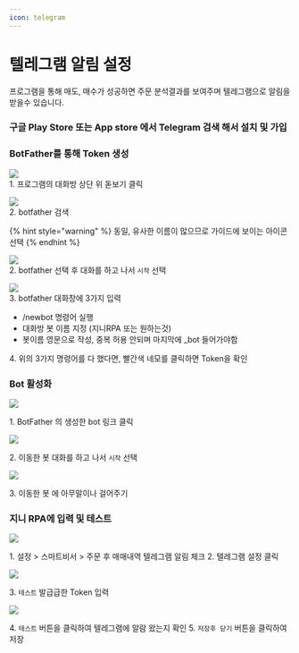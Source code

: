 ```yaml
---
icon: telegram
---
```


# 텔레그램 알림 설정

프로그램을 통해 매도, 매수가 성공하면 주문 분석결과를 보여주며 텔레그램으로 알림을 받을수 있습니다.

### 구글 Play Store 또는 App store 에서 Telegram 검색 해서 설치 및 가입

### BotFather를 통해 Token 생성

![](../.gitbook/assets/telegram/output/botfather_0.png)\
1\. 프로그램의 대화방 상단 위 돋보기 클릭

![](../.gitbook/assets/telegram/output/botfather_1.png)\
2\. botfather 검색

{% hint style="warning" %}
동일, 유사한 이름이 많으므로 가이드에 보이는 아이콘 선택
{% endhint %}

![](../.gitbook/assets/telegram/output/botfather_2.png)\
2\. botfather 선택 후 대화를 하고 나서 `시작` 선택   


![](../.gitbook/assets/telegram/output/botfather_3.png)\
3\. botfather 대화창에 3가지 입력

* /newbot 명령어 실행
* 대화방 봇 이름 지정 (지니RPA 또는 원하는것)
* 봇이름 영문으로 작성, 중복 허용 안되며 마지막에 \_bot 들어가야함   
   


4\. 위의 3가지 명령어를 다 했다면, 빨간색 네모를 클릭하면 Token을 확인



### Bot 활성화

![](../.gitbook/assets/telegram/output/botfather_4.png)

1\. BotFather 의 생성한 bot 링크 클릭

![](../.gitbook/assets/telegram/output/botfather_5.png)

2\. 이동한 봇 대화를 하고 나서 `시작` 선택

![](../.gitbook/assets/telegram/output/botfather_6.png)

3\. 이동한 봇 에 아무말이나 걸어주기





### 지니 RPA에 입력 및 테스트

![](../.gitbook/assets/telegram/output/genie_telegram_1.png)

1\. 설정 > 스마트비서 > 주문 후 매매내역 텔레그램 알림 체크
2\. 텔레그램 설정 클릭

![](../.gitbook/assets/telegram/output/genie_telegram_2.png)

3\. `테스트` 발급급한 Token 입력


![](../.gitbook/assets/telegram/output/telegram_test.png)

4\. `테스트` 버튼을 클릭하여 텔레그램에 알람 왔는지 확인
5\. `저장후 닫기` 버튼을 클릭하여 저장
